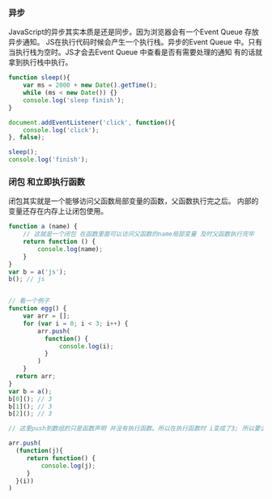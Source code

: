 ### 异步

JavaScript的异步其实本质是还是同步。因为浏览器会有一个Event Queue 存放异步通知。 JS在执行代码时候会产生一个执行栈。异步的Event Queue 中。只有当执行栈为空时。JS才会去Event Queue 中查看是否有需要处理的通知 有的话就拿到执行栈中执行。



```javascript
function sleep(){
    var ms = 2000 + new Date().getTime();
    while (ms < new Date()) {}
    console.log('sleep finish');
}

document.addEventListener('click', function(){
    console.log('click');
}, false);

sleep();
console.log('finish');
```



### 闭包 和立即执行函数

闭包其实就是一个能够访问父函数局部变量的函数，父函数执行完之后。 内部的变量还存在内存上让闭包使用。

```javascript
function a (name) {
    // 这就是一个闭包 在函数里面可以访问父函数的name局部变量 及时父函数执行完毕
    return function () {
        console.log(name);
    }
}
var b = a('js');
b(); // js 


// 看一个例子
function egg() {
    var arr = [];
    for (var i = 0; i < 3; i++) {
        arr.push(
          function() {
              console.log(i);
          }
        )
    }
  return arr;
}
var b = a();
b[0](); // 3
b[1](); // 3
b[2](); // 3

// 这里push到数组的只是函数声明 并没有执行函数。所以在执行函数时 i变成了3; 所以要么使用let 生成块级作用域。要么就使用立即执行函数 保存当前i

arr.push(
  (function(j){
     return function() {
         console.log(j);
     } 
  }(i))
)
```







